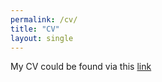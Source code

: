 ```yaml
---
permalink: /cv/
title: "CV"
layout: single
---
```

My CV could be found via this [link](/CV_Lu_Aug2022.pdf)
